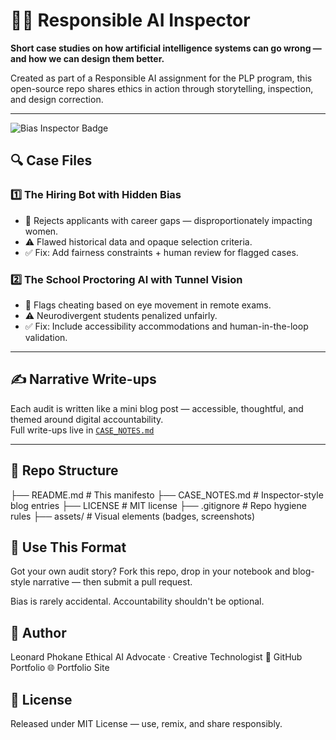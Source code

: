 # 🕵️‍♂️ Responsible AI Inspector

**Short case studies on how artificial intelligence systems can go wrong — and how we can design them better.**

Created as part of a Responsible AI assignment for the PLP program, this open-source repo shares ethics in action through storytelling, inspection, and design correction.

---
![Bias Inspector Badge](assets/bias_inspector_badge.png)
## 🔍 Case Files

### 1️⃣ The Hiring Bot with Hidden Bias
- 📌 Rejects applicants with career gaps — disproportionately impacting women.
- ⚠️ Flawed historical data and opaque selection criteria.
- ✅ Fix: Add fairness constraints + human review for flagged cases.

### 2️⃣ The School Proctoring AI with Tunnel Vision
- 📌 Flags cheating based on eye movement in remote exams.
- ⚠️ Neurodivergent students penalized unfairly.
- ✅ Fix: Include accessibility accommodations and human-in-the-loop validation.

---

## ✍️ Narrative Write-ups

Each audit is written like a mini blog post — accessible, thoughtful, and themed around digital accountability.  
Full write-ups live in [`CASE_NOTES.md`](CASE_NOTES.md)

---

## 🧰 Repo Structure


├── README.md              # This manifesto
├── CASE_NOTES.md          # Inspector-style blog entries
├── LICENSE                # MIT license
├── .gitignore             # Repo hygiene rules
├── assets/                # Visual elements (badges, screenshots)


## 🌱 Use This Format
Got your own audit story? Fork this repo, drop in your notebook and blog-style narrative — then submit a pull request.

Bias is rarely accidental. Accountability shouldn't be optional.

## 👤 Author
Leonard Phokane Ethical AI Advocate · Creative Technologist 🔗 GitHub Portfolio 🌐 Portfolio Site

## 📄 License
Released under MIT License — use, remix, and share responsibly.

